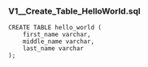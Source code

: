 ### V1__Create_Table_HelloWorld.sql

    CREATE TABLE hello_world (
        first_name varchar,
        middle_name varchar,
        last_name varchar
    );
